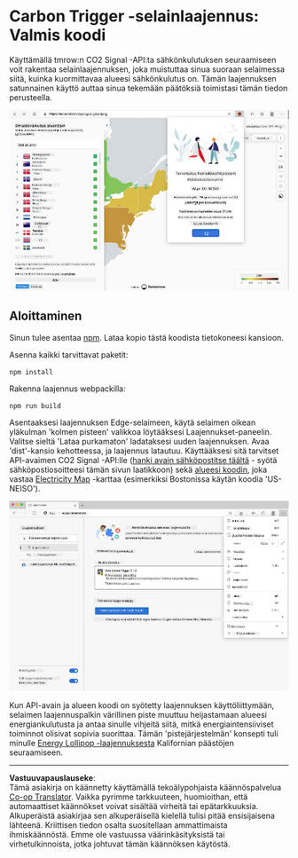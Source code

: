 <!--
CO_OP_TRANSLATOR_METADATA:
{
  "original_hash": "fab4e6b4f0efcd587a9029d82991f597",
  "translation_date": "2025-08-27T20:51:28+00:00",
  "source_file": "5-browser-extension/solution/README.md",
  "language_code": "fi"
}
-->
# Carbon Trigger -selainlaajennus: Valmis koodi

Käyttämällä tmrow:n CO2 Signal -API:ta sähkönkulutuksen seuraamiseen voit rakentaa selainlaajennuksen, joka muistuttaa sinua suoraan selaimessa siitä, kuinka kuormittavaa alueesi sähkönkulutus on. Tämän laajennuksen satunnainen käyttö auttaa sinua tekemään päätöksiä toimistasi tämän tiedon perusteella.

![laajennuksen kuvakaappaus](../../../../translated_images/extension-screenshot.0e7f5bfa110e92e3875e1bc9405edd45a3d2e02963e48900adb91926a62a5807.fi.png)

## Aloittaminen

Sinun tulee asentaa [npm](https://npmjs.com). Lataa kopio tästä koodista tietokoneesi kansioon.

Asenna kaikki tarvittavat paketit:

```
npm install
```

Rakenna laajennus webpackilla:

```
npm run build
```

Asentaaksesi laajennuksen Edge-selaimeen, käytä selaimen oikean yläkulman 'kolmen pisteen' valikkoa löytääksesi Laajennukset-paneelin. Valitse sieltä 'Lataa purkamaton' ladataksesi uuden laajennuksen. Avaa 'dist'-kansio kehotteessa, ja laajennus latautuu. Käyttääksesi sitä tarvitset API-avaimen CO2 Signal -API:lle ([hanki avain sähköpostitse täältä](https://www.co2signal.com/) - syötä sähköpostiosoitteesi tämän sivun laatikkoon) sekä [alueesi koodin](http://api.electricitymap.org/v3/zones), joka vastaa [Electricity Map](https://www.electricitymap.org/map) -karttaa (esimerkiksi Bostonissa käytän koodia 'US-NEISO').

![asennus](../../../../translated_images/install-on-edge.78634f02842c48283726c531998679a6f03a45556b2ee99d8ff231fe41446324.fi.png)

Kun API-avain ja alueen koodi on syötetty laajennuksen käyttöliittymään, selaimen laajennuspalkin värillinen piste muuttuu heijastamaan alueesi energiankulutusta ja antaa sinulle vihjeitä siitä, mitkä energiaintensiiviset toiminnot olisivat sopivia suorittaa. Tämän 'pistejärjestelmän' konsepti tuli minulle [Energy Lollipop -laajennuksesta](https://energylollipop.com/) Kalifornian päästöjen seuraamiseen.

---

**Vastuuvapauslauseke**:  
Tämä asiakirja on käännetty käyttämällä tekoälypohjaista käännöspalvelua [Co-op Translator](https://github.com/Azure/co-op-translator). Vaikka pyrimme tarkkuuteen, huomioithan, että automaattiset käännökset voivat sisältää virheitä tai epätarkkuuksia. Alkuperäistä asiakirjaa sen alkuperäisellä kielellä tulisi pitää ensisijaisena lähteenä. Kriittisen tiedon osalta suositellaan ammattimaista ihmiskäännöstä. Emme ole vastuussa väärinkäsityksistä tai virhetulkinnoista, jotka johtuvat tämän käännöksen käytöstä.